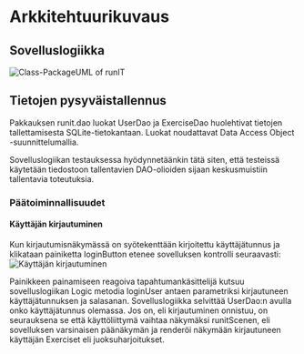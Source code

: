# Arkkitehtuurikuvaus


## Sovelluslogiikka
![Class-PackageUML of runIT](https://github.com/hajame/otm-harjoitustyo/blob/master/dokumentaatio/runITclasspackage.jpg)

## Tietojen pysyväistallennus
Pakkauksen runit.dao luokat UserDao ja ExerciseDao huolehtivat tietojen tallettamisesta SQLite-tietokantaan. Luokat noudattavat Data Access Object -suunnittelumallia.

Sovelluslogiikan testauksessa hyödynnetäänkin tätä siten, että testeissä käytetään tiedostoon tallentavien DAO-olioiden sijaan keskusmuistiin tallentavia toteutuksia.

### Päätoiminnallisuudet
#### Käyttäjän kirjautuminen
Kun kirjautumisnäkymässä on syötekenttään kirjoitettu käyttäjätunnus ja klikataan painiketta loginButton etenee sovelluksen kontrolli seuraavasti:
![Käyttäjän kirjautuminen](https://github.com/hajame/otm-harjoitustyo/blob/master/dokumentaatio/runIT%20Login.jpg)

Painikkeen painamiseen reagoiva tapahtumankäsittelijä kutsuu sovelluslogiikan Logic metodia loginUser antaen parametriksi kirjautuneen käyttäjätunnuksen ja salasanan. Sovelluslogiikka selvittää UserDao:n avulla onko käyttäjätunnus olemassa. Jos on, eli kirjautuminen onnistuu, on seurauksena se että käyttöliittymä vaihtaa näkymäksi runitScenen, eli sovelluksen varsinaisen päänäkymän ja renderöi näkymään kirjautuneen käyttäjän Exerciset eli juoksuharjoitukset.
